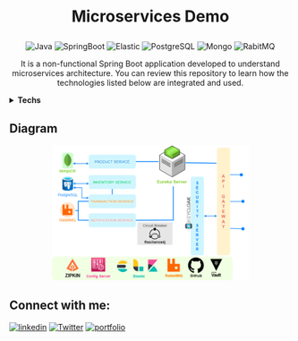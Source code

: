 # <p align=center>Microservices Demo</p>

<p align="center">
<img src="https://img.shields.io/badge/Java-ED8B00?style=for-the-badge&logo=java&logoColor=white" alt="Java"/> 
<img src="https://img.shields.io/badge/Spring Boot-6DB33F?style=for-the-badge&logo=spring&logoColor=white" alt="SpringBoot"/> 
<img src="https://img.shields.io/badge/Elastic_Search-005571?style=for-the-badge&logo=elasticsearch&logoColor=white" alt="Elastic"/>
<img src="https://img.shields.io/badge/PostgreSQL-316192?style=for-the-badge&logo=postgresql&logoColor=white" alt="PostgreSQL"/>
<img src="https://img.shields.io/badge/MongoDB-4EA94B?style=for-the-badge&logo=mongodb&logoColor=white" alt="Mongo"/>
<img src="https://img.shields.io/badge/rabbitmq-%23FF6600.svg?&style=for-the-badge&logo=rabbitmq&logoColor=white" alt="RabitMQ"/>
<p>


<p align=center>
It is a non-functional Spring Boot application developed to understand microservices architecture. You can review this repository to learn how the technologies listed below are integrated and used.</p> 

<details close="open">
  <summary><strong>Techs</strong></summary>
    <ul>
        <li>Java</li>
    </ul>
    <ul>
        <li>Spring Boot</li>
    </ul>
    <ul>
        <li>Maven</li>
    </ul>
    <ul>
        <li>Spring Data</li>
    </ul>
    <ul>
        <li>Spring Cloud</li>
    </ul>
    <ul>
        <li>Config Server</li>
    </ul>
     <ul>
        <li>PostgreSQL</li>
    </ul>
     <ul>
        <li>MongoDB</li>
    </ul>
     <ul>
        <li>RabbitMQ</li>
    </ul>
    <ul>
        <li>HashiCorp Vault</li>
    </ul>
     <ul>
        <li>Resilience4j</li>
    </ul>
    <ul>
        <li>Zipkin</li>
    </ul>
    <ul>
        <li>Keycloak</li>
    </ul>
    <ul>
        <li>Elastic Search</li>
    </ul>
    <ul>
        <li>Lombok</li>
    </ul>
</details>

## Diagram
<p align="center"><img 
    style="width: 70%;"
    src="https://raw.githubusercontent.com/SwishSwishBish/MicroservicesDemo/master/diagram/microservices-demo.png" 
    alt="diagram">
</img></p>



## Connect with me:
[![linkedin](https://img.shields.io/badge/linkedin-0A66C2?style=for-the-badge&logo=linkedin&logoColor=white)](https://www.linkedin.com/in/sena-atak%C3%B6%C5%9Fker-3a79b0235/)
[![Twitter](https://img.shields.io/badge/twitter-%231DA1F2.svg?style=for-the-badge&logo=Twitter&logoColor=white)](https://twitter.com/SenaAtakosker)
[![portfolio](https://img.shields.io/badge/Gmail-D14836?style=for-the-badge&logo=gmail&logoColor=white)](mailto:senaatakosker@gmail.com)
